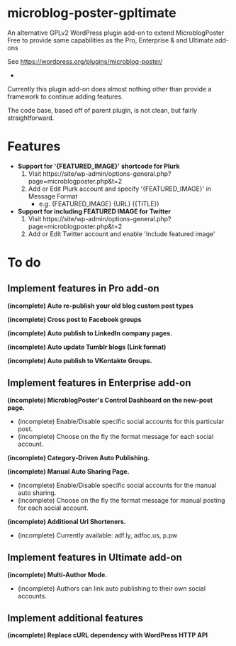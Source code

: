 # microblog-poster-gpltimate
An alternative GPLv2 WordPress plugin add-on to extend MicroblogPoster Free to provide same capabilities as the Pro, Enterprise &amp; and Ultimate add-ons

See https://wordpress.org/plugins/microblog-poster/

-

Currently this plugin add-on does almost nothing other than provide a framework to continue adding features.

The code base, based off of parent plugin, is not clean, but fairly straightforward.

# Features

- **Support for '{FEATURED_IMAGE}' shortcode for Plurk**
  1. Visit https://site/wp-admin/options-general.php?page=microblogposter.php&t=2
  2. Add or Edit Plurk account and specify '{FEATURED_IMAGE}' in Message Format
      - e.g. {FEATURED_IMAGE} {URL} ({TITLE})
- **Support for including FEATURED IMAGE for Twitter**
  1. Visit https://site/wp-admin/options-general.php?page=microblogposter.php&t=2
  2. Add or Edit Twitter account and enable 'Include featured image'

# To do

## Implement features in Pro add-on

**(incomplete) Auto re-publish your old blog custom post types**

**(incomplete) Cross post to Facebook groups**

**(incomplete) Auto publish to LinkedIn company pages.**

**(incomplete) Auto update Tumblr blogs (Link format)**

**(incomplete) Auto publish to VKontakte Groups.**

## Implement features in Enterprise add-on

**(incomplete) MicroblogPoster's Control Dashboard on the new-post page.**
* (incomplete) Enable/Disable specific social accounts for this particular post.
* (incomplete) Choose on the fly the format message for each social account.

**(incomplete) Category-Driven Auto Publishing.**

**(incomplete) Manual Auto Sharing Page.**
* (incomplete) Enable/Disable specific social accounts for the manual auto sharing.
* (incomplete) Choose on the fly the format message for manual posting for each social account.

**(incomplete) Additional Url Shorteners.**
* (incomplete) Currently available: adf.ly, adfoc.us, p.pw

## Implement features in Ultimate add-on

**(incomplete) Multi-Author Mode.**
* (incomplete) Authors can link auto publishing to their own social accounts.

## Implement additional features

**(incomplete) Replace cURL dependency with WordPress HTTP API**
